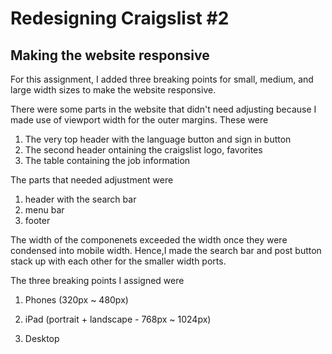 # Redesigning Craigslist #2

## Making the website responsive

For this assignment, I added three breaking points for small, medium, and large width sizes to make the website responsive. 

There were some parts in the website that didn't need adjusting because I made use of viewport width for the outer margins. These were 

1. The very top header with the language button and sign in button
2. The second header ontaining the craigslist logo, favorites 
4. The table containing the job information


The parts that needed adjustment were 

1. header with the search bar
2. menu bar
3. footer 

The width of the componenets exceeded the width once they were condensed into mobile width. Hence,I made the search bar and post button stack up with each other for the smaller width ports. 

The three breaking points I assigned were 

1. Phones (320px ~ 480px)

<!-- @media only screen and (min-device-width : 320px) and (max-device-width : 480px) {
/* Styles */
} 
 -->
2. iPad (portrait + landscape - 768px ~ 1024px)

<!-- @media only screen and (min-device-width : 768px) and (max-device-width : 1024px) and (orientation : portrait) {
/* Styles */
} -->

3. Desktop

<!-- @media only screen  and (min-width : 1224px) {
/* Styles */
}

 -->